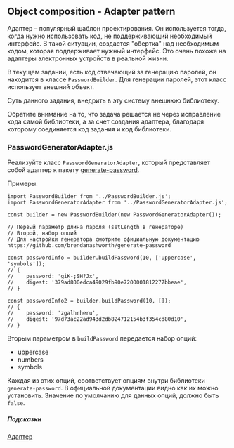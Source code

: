 ## Object composition - Adapter pattern

Адаптер – популярный шаблон проектирования. Он используется тогда, когда нужно использовать код, не поддерживающий необходимый интерфейс. В такой ситуации, создается "обертка" над необходимым кодом, которая поддерживает нужный интерфейс. Это очень похоже на адаптеры электронных устройств в реальной жизни.

В текущем задании, есть код отвечающий за генерацию паролей, он находится в классе `PasswordBuilder`. Для генерации паролей, этот класс использует внешний объект.

Суть данного задания, внедрить в эту систему внешнюю библиотеку.

Обратите внимание на то, что задача решается не через исправление кода самой библиотеки, а за счет создания адаптера, благодаря которому соединяется код задания и код библиотеки.

### PasswordGeneratorAdapter.js

Реализуйте класс `PasswordGeneratorAdapter`, который представляет собой адаптер к пакету [generate-password](https://github.com/brendanashworth/generate-password).

Примеры:
```
import PasswordBuilder from '../PasswordBuilder.js';
import PasswordGeneratorAdapter from '../PasswordGeneratorAdapter.js';

const builder = new PasswordBuilder(new PasswordGeneratorAdapter());

// Первый параметр длина пароля (setLength в генераторе)
// Второй, набор опций
// Для настройки генератора смотрите официальную документацию https://github.com/brendanashworth/generate-password

const passwordInfo = builder.buildPassword(10, ['uppercase', 'symbols']);
// {
//    password: 'giK-;SH?Jx',
//    digest: '379ad800edca49029fb90e7200001812277bbeae',
// }

const passwordInfo2 = builder.buildPassword(10, []);
// {
//    password: 'zgalhrheru',
//    digest: '97d73ac22ad943d2db824712154b3f354cd80d10',
// }
```

Вторым параметром в `buildPassword` передается набор опций:

* uppercase
* numbers
* symbols

Каждая из этих опций, соответствует опциям внутри библиотеки `generate-password`. В официальной документации видно как их можно установить. Значение по умолчанию для данных опций, должно быть `false`.

##### Подсказки

[Адаптер](https://ru.wikipedia.org/wiki/%D0%90%D0%B4%D0%B0%D0%BF%D1%82%D0%B5%D1%80_(%D1%88%D0%B0%D0%B1%D0%BB%D0%BE%D0%BD_%D0%BF%D1%80%D0%BE%D0%B5%D0%BA%D1%82%D0%B8%D1%80%D0%BE%D0%B2%D0%B0%D0%BD%D0%B8%D1%8F))
